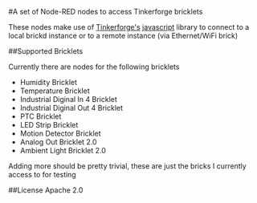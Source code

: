 #A set of Node-RED nodes to access Tinkerforge bricklets

These nodes make use of [Tinkerforge's][1] [javascript][2] library to connect 
to a local brickd instance or to a remote instance (via Ethernet/WiFi brick)

##Supported Bricklets

Currently there are nodes for the following bricklets

 - Humidity Bricklet
 - Temperature Bricklet
 - Industrial Diginal In 4 Bricklet
 - Industrial Diginal Out 4 Bricklet
 - PTC Bricklet
 - LED Strip Bricklet
 - Motion Detector Bricklet
 - Analog Out Bricklet 2.0
 - Ambient Light Bricklet 2.0

Adding more should be pretty trivial, these are just the bricks I currently 
access to for testing

##License
Apache 2.0


 [1]:http://www.tinkerforge.com/en
 [2]:http://www.tinkerforge.com/en/doc/index.html#/software-javascript-open